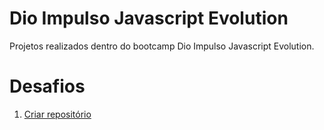 # Dio Impulso Javascript Evolution
Projetos realizados dentro do bootcamp Dio Impulso Javascript Evolution.

# Desafios
1. [Criar repositório](https://(https://github.com/rafaellacintra/dio-bootcamp-javascript-evolution))
